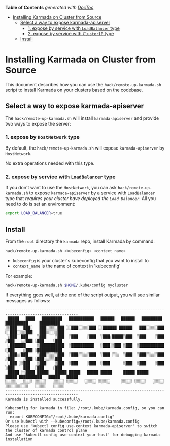 <!-- START doctoc generated TOC please keep comment here to allow auto update -->
<!-- DON'T EDIT THIS SECTION, INSTEAD RE-RUN doctoc TO UPDATE -->
**Table of Contents**  *generated with [DocToc](https://github.com/thlorenz/doctoc)*

- [Installing Karmada on Cluster from Source](#installing-karmada-on-cluster-from-source)
  - [Select a way to expose karmada-apiserver](#select-a-way-to-expose-karmada-apiserver)
    - [1. expose by service with `LoadBalancer` type](#1-expose-by-service-with-loadbalancer-type)
    - [2. expose by service with `ClusterIP` type](#2-expose-by-service-with-clusterip-type)
  - [Install](#install)

<!-- END doctoc generated TOC please keep comment here to allow auto update -->

# Installing Karmada on Cluster from Source

This document describes how you can use the `hack/remote-up-karmada.sh` script to install Karmada on 
your clusters based on the codebase.

## Select a way to expose karmada-apiserver

The `hack/remote-up-karmada.sh` will install `karmada-apiserver` and provide two ways to expose the server:

### 1. expose by `HostNetwork` type

By default, the `hack/remote-up-karmada.sh` will expose `karmada-apiserver` by `HostNetwork`.

No extra operations needed with this type.

### 2. expose by service with `LoadBalancer` type

If you don't want to use the `HostNetwork`, you can ask `hack/remote-up-karmada.sh` to expose `karmada-apiserver`
by a service with `LoadBalancer` type that *requires your cluster have deployed the `Load Balancer`*.
All you need to do is set an environment:
```bash
export LOAD_BALANCER=true
```

## Install
From the `root` directory the `karmada` repo, install Karmada by command:
```bash
hack/remote-up-karmada.sh <kubeconfig> <context_name>
```
- `kubeconfig` is your cluster's kubeconfig that you want to install to
- `context_name` is the name of context in 'kubeconfig'

For example:
```bash
hack/remote-up-karmada.sh $HOME/.kube/config mycluster
```

If everything goes well, at the end of the script output, you will see similar messages as follows:
```
------------------------------------------------------------------------------------------------------
 █████   ████   █████████   ███████████   ██████   ██████   █████████   ██████████     █████████
░░███   ███░   ███░░░░░███ ░░███░░░░░███ ░░██████ ██████   ███░░░░░███ ░░███░░░░███   ███░░░░░███
 ░███  ███    ░███    ░███  ░███    ░███  ░███░█████░███  ░███    ░███  ░███   ░░███ ░███    ░███
 ░███████     ░███████████  ░██████████   ░███░░███ ░███  ░███████████  ░███    ░███ ░███████████
 ░███░░███    ░███░░░░░███  ░███░░░░░███  ░███ ░░░  ░███  ░███░░░░░███  ░███    ░███ ░███░░░░░███
 ░███ ░░███   ░███    ░███  ░███    ░███  ░███      ░███  ░███    ░███  ░███    ███  ░███    ░███
 █████ ░░████ █████   █████ █████   █████ █████     █████ █████   █████ ██████████   █████   █████
░░░░░   ░░░░ ░░░░░   ░░░░░ ░░░░░   ░░░░░ ░░░░░     ░░░░░ ░░░░░   ░░░░░ ░░░░░░░░░░   ░░░░░   ░░░░░
------------------------------------------------------------------------------------------------------
Karmada is installed successfully.

Kubeconfig for karmada in file: /root/.kube/karmada.config, so you can run:
  export KUBECONFIG="/root/.kube/karmada.config"
Or use kubectl with --kubeconfig=/root/.kube/karmada.config
Please use 'kubectl config use-context karmada-apiserver' to switch the cluster of karmada control plane
And use 'kubectl config use-context your-host' for debugging karmada installation
```